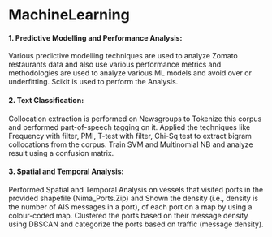 # MachineLearning
#### 1. Predictive Modelling and Performance Analysis:
Various predictive modelling techniques are used to analyze Zomato restaurants data and also use various performance metrics
and methodologies are used to analyze various ML models and avoid over or underfitting. Scikit is used to perform the Analysis.
#### 2. Text Classification:
Collocation extraction is performed on Newsgroups to Tokenize this corpus and performed part-of-speech tagging on it. 
Applied the techniques like Frequency with filter, PMI, T-test with filter, Chi-Sq test to extract bigram collocations from the corpus. Train SVM and Multinomial NB and analyze result using a confusion matrix.
#### 3. Spatial and Temporal Analysis:
Performed Spatial and Temporal Analysis on vessels that visited ports in the provided shapefile (Nima_Ports.Zip) and Shown the density (i.e., density is the number of AIS messages in a port), of each port on a map by
using a colour-coded map. Clustered the ports based on their message density using DBSCAN and categorize the ports based on
traffic (message density).
